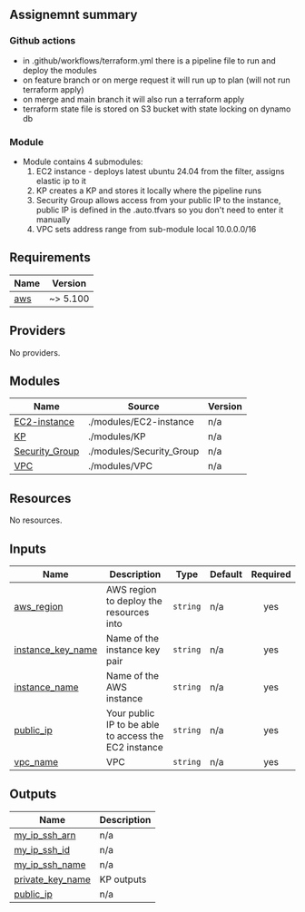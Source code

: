 ## Assignemnt summary
### Github actions
- in .github/workflows/terraform.yml there is a pipeline file to run and deploy the modules
- on feature branch or on merge request it will run up to plan (will not run terraform apply)
- on merge and main branch it will also run a terraform apply
- terraform state file is stored on S3 bucket with state locking on dynamo db 
### Module
- Module contains 4 submodules:
  1. EC2 instance - deploys latest ubuntu 24.04 from the filter, assigns elastic ip to it
  2. KP creates a KP and stores it locally where the pipeline runs
  3. Security Group allows access from your public IP to the instance, public IP is defined in the .auto.tfvars so you don't need to enter it manually
  4. VPC sets address range from sub-module local 10.0.0.0/16 

## Requirements

| Name | Version |
|------|---------|
| <a name="requirement_aws"></a> [aws](#requirement\_aws) | ~> 5.100 |

## Providers

No providers.

## Modules

| Name | Source | Version |
|------|--------|---------|
| <a name="module_EC2-instance"></a> [EC2-instance](#module\_EC2-instance) | ./modules/EC2-instance | n/a |
| <a name="module_KP"></a> [KP](#module\_KP) | ./modules/KP | n/a |
| <a name="module_Security_Group"></a> [Security\_Group](#module\_Security\_Group) | ./modules/Security_Group | n/a |
| <a name="module_VPC"></a> [VPC](#module\_VPC) | ./modules/VPC | n/a |

## Resources

No resources.

## Inputs

| Name | Description | Type | Default | Required |
|------|-------------|------|---------|:--------:|
| <a name="input_aws_region"></a> [aws\_region](#input\_aws\_region) | AWS region to deploy the resources into | `string` | n/a | yes |
| <a name="input_instance_key_name"></a> [instance\_key\_name](#input\_instance\_key\_name) | Name of the instance key pair | `string` | n/a | yes |
| <a name="input_instance_name"></a> [instance\_name](#input\_instance\_name) | Name of the AWS instance | `string` | n/a | yes |
| <a name="input_public_ip"></a> [public\_ip](#input\_public\_ip) | Your public IP to be able to access the EC2 instance | `string` | n/a | yes |
| <a name="input_vpc_name"></a> [vpc\_name](#input\_vpc\_name) | VPC | `string` | n/a | yes |

## Outputs

| Name | Description |
|------|-------------|
| <a name="output_my_ip_ssh_arn"></a> [my\_ip\_ssh\_arn](#output\_my\_ip\_ssh\_arn) | n/a |
| <a name="output_my_ip_ssh_id"></a> [my\_ip\_ssh\_id](#output\_my\_ip\_ssh\_id) | n/a |
| <a name="output_my_ip_ssh_name"></a> [my\_ip\_ssh\_name](#output\_my\_ip\_ssh\_name) | n/a |
| <a name="output_private_key_name"></a> [private\_key\_name](#output\_private\_key\_name) | KP outputs |
| <a name="output_public_ip"></a> [public\_ip](#output\_public\_ip) | n/a |

